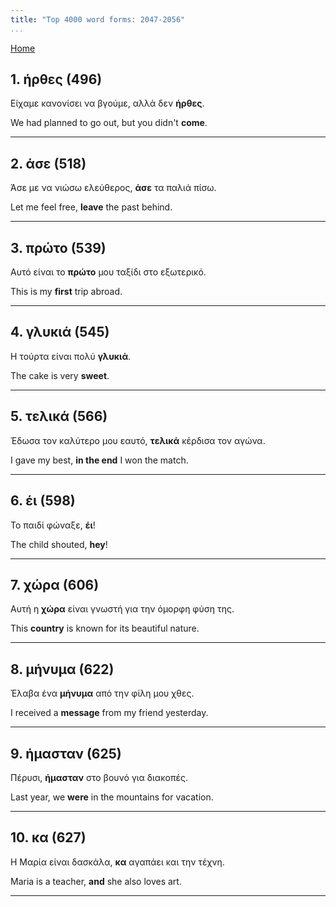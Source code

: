 ```yaml
---
title: "Top 4000 word forms: 2047-2056"
...
```


[Home](./) 

## 1. ήρθες (496)

Είχαμε κανονίσει να βγούμε, αλλά δεν **ήρθες**.  

We had planned to go out, but you didn't **come**.

---

## 2. άσε (518)

Άσε με να νιώσω ελεύθερος, **άσε** τα παλιά πίσω.  

Let me feel free, **leave** the past behind.

---

## 3. πρώτο (539)

Αυτό είναι το **πρώτο** μου ταξίδι στο εξωτερικό.  

This is my **first** trip abroad.

---

## 4. γλυκιά (545)

Η τούρτα είναι πολύ **γλυκιά**.

The cake is very **sweet**.

---

## 5. τελικά (566)

Έδωσα τον καλύτερο μου εαυτό, **τελικά** κέρδισα τον αγώνα.  

I gave my best, **in the end** I won the match.

---

## 6. έι (598)

Το παιδί φώναξε, **έι**! 

The child shouted, **hey**!

---

## 7. χώρα (606)

Αυτή η **χώρα** είναι γνωστή για την όμορφη φύση της.  

This **country** is known for its beautiful nature.

---

## 8. μήνυμα (622)

Έλαβα ένα **μήνυμα** από την φίλη μου χθες.

I received a **message** from my friend yesterday.

---

## 9. ήμασταν (625)

Πέρυσι, **ήμασταν** στο βουνό για διακοπές.

Last year, we **were** in the mountains for vacation.

---

## 10. κα (627)

Η Μαρία είναι δασκάλα, **κα** αγαπάει και την τέχνη.  

Maria is a teacher, **and** she also loves art.

---


